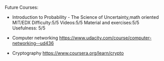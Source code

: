 Future Courses:
- Introduction to Probability - The Science of Uncertainty,math oriented MIT/EDX Difficulty:5/5 Videos:5/5 Material and exercises:5/5 Usefulness: 5/5

- Computer networking
https://www.udacity.com/course/computer-networking--ud436

- Cryptography
https://www.coursera.org/learn/crypto

